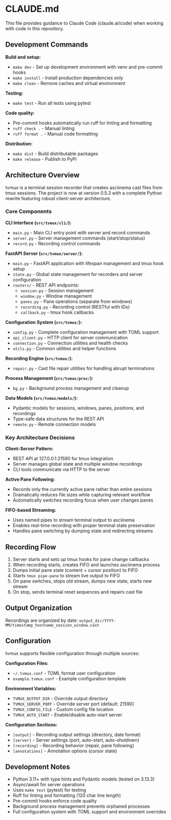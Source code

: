 # CLAUDE.md

This file provides guidance to Claude Code (claude.ai/code) when working with code in this repository.

## Development Commands

**Build and setup:**
- `make dev` - Set up development environment with venv and pre-commit hooks
- `make install` - Install production dependencies only
- `make clean` - Remove caches and virtual environment

**Testing:**
- `make test` - Run all tests using pytest

**Code quality:**
- Pre-commit hooks automatically run ruff for linting and formatting
- `ruff check .` - Manual linting
- `ruff format .` - Manual code formatting

**Distribution:**
- `make dist` - Build distributable packages
- `make release` - Publish to PyPI

## Architecture Overview

tvmux is a terminal session recorder that creates asciinema cast files from tmux sessions. The project is now at version 0.5.3 with a complete Python rewrite featuring robust client-server architecture.

### Core Components

**CLI Interface (`src/tvmux/cli/`):**
- `main.py` - Main CLI entry point with server and record commands
- `server.py` - Server management commands (start/stop/status)
- `record.py` - Recording control commands

**FastAPI Server (`src/tvmux/server/`):**
- `main.py` - FastAPI application with lifespan management and tmux hook setup
- `state.py` - Global state management for recorders and server configuration
- `routers/` - REST API endpoints:
  - `session.py` - Session management
  - `window.py` - Window management
  - `panes.py` - Pane operations (separate from windows)
  - `recording.py` - Recording control (RESTful with IDs)
  - `callback.py` - tmux hook callbacks

**Configuration System (`src/tvmux/`):**
- `config.py` - Complete configuration management with TOML support
- `api_client.py` - HTTP client for server communication
- `connection.py` - Connection utilities and health checks
- `utils.py` - Common utilities and helper functions

**Recording Engine (`src/tvmux/`):**
- `repair.py` - Cast file repair utilities for handling abrupt terminations

**Process Management (`src/tvmux/proc/`):**
- `bg.py` - Background process management and cleanup

**Data Models (`src/tvmux/models/`):**
- Pydantic models for sessions, windows, panes, positions, and recordings
- Type-safe data structures for the REST API
- `remote.py` - Remote connection models

### Key Architecture Decisions

**Client-Server Pattern:**
- REST API at 127.0.0.1:21590 for tmux integration
- Server manages global state and multiple window recordings
- CLI tools communicate via HTTP to the server

**Active Pane Following:**
- Records only the currently active pane rather than entire sessions
- Dramatically reduces file sizes while capturing relevant workflow
- Automatically switches recording focus when user changes panes

**FIFO-based Streaming:**
- Uses named pipes to stream terminal output to asciinema
- Enables real-time recording with proper terminal state preservation
- Handles pane switching by dumping state and redirecting streams

## Recording Flow

1. Server starts and sets up tmux hooks for pane change callbacks
2. When recording starts, creates FIFO and launches asciinema process
3. Dumps initial pane state (content + cursor position) to FIFO
4. Starts `tmux pipe-pane` to stream live output to FIFO
5. On pane switches, stops old stream, dumps new state, starts new stream
6. On stop, sends terminal reset sequences and repairs cast file

## Output Organization

Recordings are organized by date: `output_dir/YYYY-MM/timestamp_hostname_session_window.cast`

## Configuration

tvmux supports flexible configuration through multiple sources:

**Configuration Files:**
- `~/.tvmux.conf` - TOML format user configuration
- `example.tvmux.conf` - Example configuration template

**Environment Variables:**
- `TVMUX_OUTPUT_DIR` - Override output directory
- `TVMUX_SERVER_PORT` - Override server port (default: 21590)
- `TVMUX_CONFIG_FILE` - Custom config file location
- `TVMUX_AUTO_START` - Enable/disable auto-start server

**Configuration Sections:**
- `[output]` - Recording output settings (directory, date format)
- `[server]` - Server settings (port, auto-start, auto-shutdown)
- `[recording]` - Recording behavior (repair, pane following)
- `[annotations]` - Annotation options (cursor state)

## Development Notes

- Python 3.11+ with type hints and Pydantic models (tested on 3.13.3)
- Async/await for server operations
- Uses `make test` (pytest) for testing
- Ruff for linting and formatting (120 char line length)
- Pre-commit hooks enforce code quality
- Background process management prevents orphaned processes
- Full configuration system with TOML support and environment overrides
